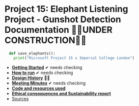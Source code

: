 # Project 15: Elephant Listening Project - Gunshot Detection Documentation 👷‍♂️UNDER CONSTRUCTION👷‍♀️

```python
  def save_elephants():
    print("Microsoft Project 15 x Imperial College London")
```

* [__Getting Started__](gettingstarted.md) ✔ needs checking
* [__How to run__](howtorun.md) ✔ needs checking
* [__Design History__](designhistory.md) 👷‍♂️
* [__Meeting Minutes__](meetingminutes.md) ✔ needs checking
* [__Code and resources used__](coderesources.md)
* [__Ethical consequences and Sustainability report__](ethicalsustainability.md)
* [ Sources ](sources.md)
